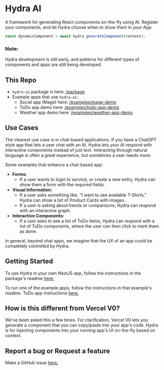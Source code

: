 # Hydra AI

A framework for generating React components on-the-fly using AI. Register your components, and let Hydra choose when to show them in your App.

```typescript
const dynamicComponent = await hydra.generateComponent(context);
```

### Note:

Hydra development is still early, and patterns for different types of components and apps are still being developed.

## This Repo

- `hydra-ai` package is here: [/package](/package)
- Example apps that use `hydra-ai`:
  - Social app (Mage) here: [/examples/mage-demo](/examples/mage-demo)
  - ToDo app demo here: [/examples/todo-app-demo](/examples/todo-app-demo/)
  - Weather app demo here: [/examples/weather-app-demo](/examples/weather-app-demo/)

## Use Cases

The clearest use case is in chat-based applications. If you have a ChatGPT style app that lets a user chat with an AI, Hydra lets your AI respond with interactive components instead of just text. Interacting through natural language is often a great experience, but sometimes a user needs more.

Some examples that enhance a chat-based app:

- **Forms:**
  - If a user wants to login to service, or create a new entry, Hydra can show them a form with the required fields.
- **Visual Information:**
  - If a user asks something like, "I want to see available T-Shirts," Hydra can show a list of Product Cards with images.
  - If a user is asking about trends or comparisons, Hydra can respond with an interactive graph.
- **Interactive Components:**
  - If a user asks to see a list of ToDo items, Hydra can respond with a list of ToDo components, where the user can then click to mark them as done.

In general, beyond chat apps, we imagine that the UX of an app could be completely controlled by Hydra.

## Getting Started

To use Hydra in your own NextJS app, follow the instructions in the package's readme [here.](/package/README.md)

To run one of the example apps, follow the instructions in that example's readme. ToDo app instructions [here.](/examples/todo-app-demo/README.md)

## How is this different from Vercel V0?

We've been asked this a few times. For clarification, Vercel V0 lets you generate a component that you can copy/paste into your app's code. Hydra is for injecting components into your running app's UI on-the-fly based on context.

## Report a bug or Request a feature

Make a GitHub issue [here.](https://github.com/michaelmagan/hydraai/issues/new)
